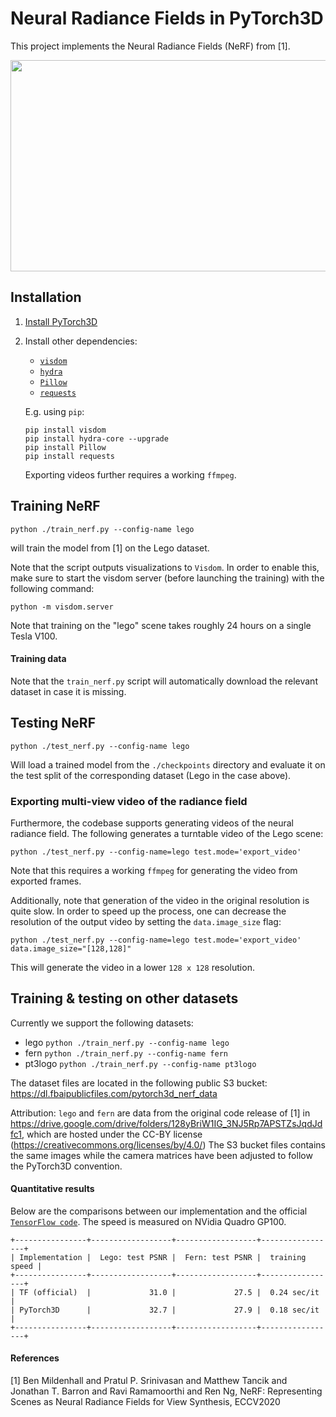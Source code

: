 Neural Radiance Fields in PyTorch3D
===================================

This project implements the Neural Radiance Fields (NeRF) from [1].

<img src="https://raw.githubusercontent.com/facebookresearch/pytorch3d/main/.github/nerf_project_logo.gif" width="600" height="338"/>


Installation
------------
1) [Install PyTorch3D](https://github.com/facebookresearch/pytorch3d/blob/main/INSTALL.md)

2) Install other dependencies:
    - [`visdom`](https://github.com/facebookresearch/visdom)
    - [`hydra`](https://github.com/facebookresearch/hydra)
    - [`Pillow`](https://python-pillow.org/)
    - [`requests`](https://pypi.org/project/requests/)

    E.g. using `pip`:
    ```
    pip install visdom
    pip install hydra-core --upgrade
    pip install Pillow
    pip install requests
    ```

    Exporting videos further requires a working `ffmpeg`.

Training NeRF
-------------
```
python ./train_nerf.py --config-name lego
```
will train the model from [1] on the Lego dataset.

Note that the script outputs visualizations to `Visdom`. In order to enable this, make sure to start the visdom server (before launching the training) with the following command:
```
python -m visdom.server
```
Note that training on the "lego" scene takes roughly 24 hours on a single Tesla V100.

#### Training data
Note that the `train_nerf.py` script will automatically download the relevant dataset in case it is missing.

Testing NeRF
------------
```
python ./test_nerf.py --config-name lego
```
Will load a trained model from the `./checkpoints` directory and evaluate it on the test split of the corresponding dataset (Lego in the case above).

### Exporting multi-view video of the radiance field
Furthermore, the codebase supports generating videos of the neural radiance field.
The following generates a turntable video of the Lego scene:
```
python ./test_nerf.py --config-name=lego test.mode='export_video'
```
Note that this requires a working `ffmpeg` for generating the video from exported frames.

Additionally, note that generation of the video in the original resolution is quite slow. In order to speed up the process, one can decrease the resolution of the output video by setting the `data.image_size` flag:
```
python ./test_nerf.py --config-name=lego test.mode='export_video' data.image_size="[128,128]"
```
This will generate the video in a lower `128 x 128` resolution.


Training & testing on other datasets
------------------------------------
Currently we support the following datasets:
- lego `python ./train_nerf.py --config-name lego`
- fern `python ./train_nerf.py --config-name fern`
- pt3logo `python ./train_nerf.py --config-name pt3logo`

The dataset files are located in the following public S3 bucket:
https://dl.fbaipublicfiles.com/pytorch3d_nerf_data

Attribution: `lego` and `fern` are data from the original code release of [1] in https://drive.google.com/drive/folders/128yBriW1IG_3NJ5Rp7APSTZsJqdJdfc1, which are hosted under the CC-BY license (https://creativecommons.org/licenses/by/4.0/) The S3 bucket files contains the same images while the camera matrices have been adjusted to follow the PyTorch3D convention.

#### Quantitative results
Below are the comparisons between our implementation and the official [`TensorFlow code`](https://github.com/bmild/nerf). The speed is measured on NVidia Quadro GP100.
```
+----------------+------------------+------------------+-----------------+
| Implementation |  Lego: test PSNR |  Fern: test PSNR |  training speed |
+----------------+------------------+------------------+-----------------+
| TF (official)  |             31.0 |             27.5 |  0.24 sec/it    |
| PyTorch3D      |             32.7 |             27.9 |  0.18 sec/it    |
+----------------+------------------+------------------+-----------------+
```

#### References
[1] Ben Mildenhall and Pratul P. Srinivasan and Matthew Tancik and Jonathan T. Barron and Ravi Ramamoorthi and Ren Ng, NeRF: Representing Scenes as Neural Radiance Fields for View Synthesis, ECCV2020
